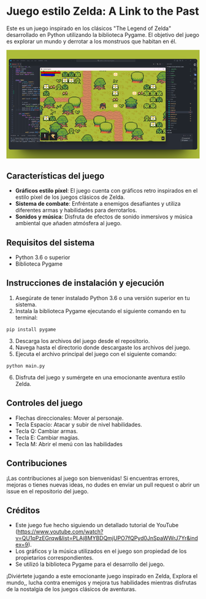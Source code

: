 # Juego estilo Zelda: A Link to the Past

Este es un juego inspirado en los clásicos "The Legend of Zelda" desarrollado en Python utilizando la biblioteca Pygame. El objetivo del juego es explorar un mundo y derrotar a los monstruos que habitan en él.

![alt text](385shots_so.png)

## Características del juego

- **Gráficos estilo píxel**: El juego cuenta con gráficos retro inspirados en el estilo píxel de los juegos clásicos de Zelda.
- **Sistema de combate**: Enfréntate a enemigos desafiantes y utiliza diferentes armas y habilidades para derrotarlos.
- **Sonidos y música**: Disfruta de efectos de sonido inmersivos y música ambiental que añaden atmósfera al juego.

## Requisitos del sistema

- Python 3.6 o superior
- Biblioteca Pygame

## Instrucciones de instalación y ejecución

1. Asegúrate de tener instalado Python 3.6 o una versión superior en tu sistema.
2. Instala la biblioteca Pygame ejecutando el siguiente comando en tu terminal:

```
pip install pygame
```

3. Descarga los archivos del juego desde el repositorio.
4. Navega hasta el directorio donde descargaste los archivos del juego.
5. Ejecuta el archivo principal del juego con el siguiente comando:

```
python main.py
```

6. Disfruta del juego y sumérgete en una emocionante aventura estilo Zelda.

## Controles del juego

- Flechas direccionales: Mover al personaje.
- Tecla Espacio: Atacar y subir de nivel habilidades.
- Tecla Q: Cambiar armas.
- Tecla E: Cambiar magias.
- Tecla M: Abrir el menú con las habilidades

## Contribuciones

¡Las contribuciones al juego son bienvenidas! Si encuentras errores, mejoras o tienes nuevas ideas, no dudes en enviar un pull request o abrir un issue en el repositorio del juego.

## Créditos

- Este juego fue hecho siguiendo un detallado tutorial de YouTube (https://www.youtube.com/watch?v=QU1pPzEGrqw&list=PLAj8MYBDQmjUPO7fQPyd0JnSpaWWrJ7Yr&index=9).
- Los gráficos y la música utilizados en el juego son propiedad de los propietarios correspondientes.
- Se utilizó la biblioteca Pygame para el desarrollo del juego.

¡Diviértete jugando a este emocionante juego inspirado en Zelda, Explora el mundo,, lucha contra enemigos y mejora tus habilidades mientras disfrutas de la nostalgia de los juegos clásicos de aventuras.
